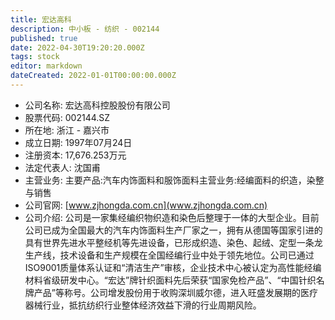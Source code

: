 ```yaml
---
title: 宏达高科
description: 中小板 - 纺织 - 002144
published: true
date: 2022-04-30T19:20:20.000Z
tags: stock
editor: markdown
dateCreated: 2022-01-01T00:00:00.000Z
---
```


- 公司名称: 宏达高科控股股份有限公司
- 股票代码: 002144.SZ
- 所在地: 浙江 - 嘉兴市
- 成立日期: 1997年07月24日
- 注册资本: 17,676.253万元
- 法定代表人: 沈国甫
- 主营业务: 主要产品:汽车内饰面料和服饰面料主营业务:经编面料的织造，染整与销售
- 公司官网: [www.zjhongda.com.cn](www.zjhongda.com.cn)
- 公司介绍: 公司是一家集经编织物织造和染色后整理于一体的大型企业。目前公司已成为全国最大的汽车内饰面料生产厂家之一，拥有从德国等国家引进的具有世界先进水平整经机等先进设备，已形成织造、染色、起绒、定型一条龙生产线，技术设备和生产规模在全国经编行业中处于领先地位。公司已通过ISO9001质量体系认证和“清洁生产”审核，企业技术中心被认定为高性能经编材料省级研发中心。“宏达”牌针织面料先后荣获“国家免检产品”、“中国针织名牌产品”等称号。公司增发股份用于收购深圳威尔德，进入旺盛发展期的医疗器械行业，抵抗纺织行业整体经济效益下滑的行业周期风险。


